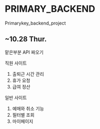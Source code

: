 # PRIMARY_BACKEND
Primarykey_backend_project
## ~10.28 Thur.
맡은부분 API 짜오기 

직원 사이트
1. 출퇴근 시간 관리
2. 휴가 요청
3. 급여 정산


일반 사이트
1. 예매와 취소 기능
2. 필터별 조회
3. 마이페이지
